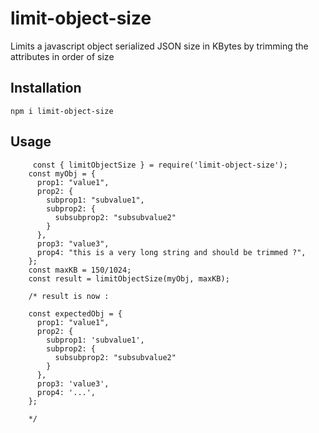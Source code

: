 # limit-object-size
Limits a javascript object serialized JSON size in KBytes by trimming the attributes in order of size

## Installation

```
npm i limit-object-size
```

## Usage

```
     const { limitObjectSize } = require('limit-object-size');
    const myObj = {
      prop1: "value1",
      prop2: {
        subprop1: "subvalue1",
        subprop2: {
          subsubprop2: "subsubvalue2"
        }
      },
      prop3: "value3",
      prop4: "this is a very long string and should be trimmed ?",
    };
    const maxKB = 150/1024;
    const result = limitObjectSize(myObj, maxKB);

    /* result is now :
    
    const expectedObj = {
      prop1: "value1",
      prop2: {
        subprop1: 'subvalue1',
        subprop2: {
          subsubprop2: "subsubvalue2"
        }
      },
      prop3: 'value3',
      prop4: '...',
    };
    
    */
```
